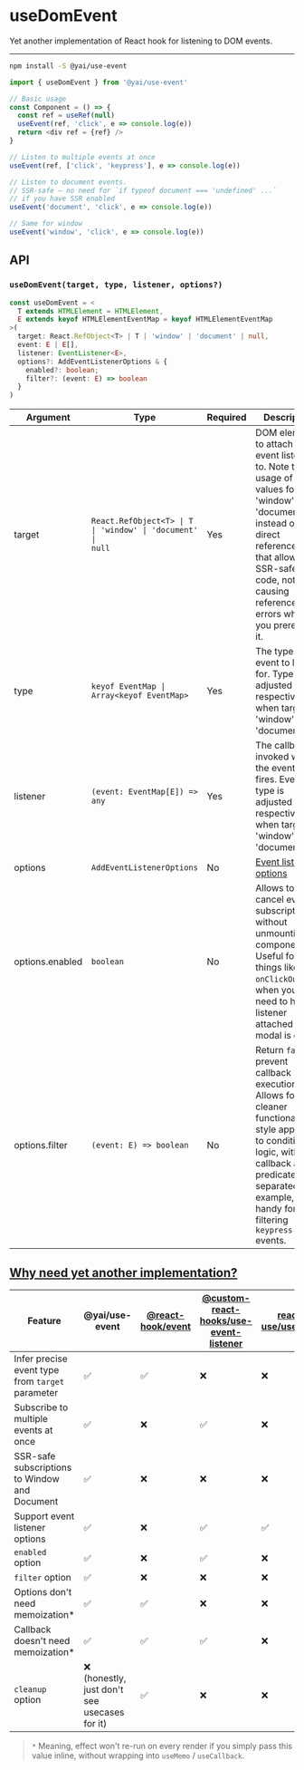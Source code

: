 # useDomEvent

Yet another implementation of React hook for listening to DOM events.

---
```sh
npm install -S @yai/use-event
```

```ts
import { useDomEvent } from '@yai/use-event'

// Basic usage
const Component = () => {
  const ref = useRef(null)
  useEvent(ref, 'click', e => console.log(e))
  return <div ref = {ref} />
}

// Listen to multiple events at once
useEvent(ref, ['click', 'keypress'], e => console.log(e))

// Listen to document events.
// SSR-safe – no need for `if typeof document === 'undefined' ...`
// if you have SSR enabled
useEvent('document', 'click', e => console.log(e))

// Same for window
useEvent('window', 'click', e => console.log(e))
```

## API

### `useDomEvent(target, type, listener, options?)`

```ts
const useDomEvent = <
  T extends HTMLElement = HTMLElement,
  E extends keyof HTMLElementEventMap = keyof HTMLElementEventMap
>(
  target: React.RefObject<T> | T | 'window' | 'document' | null,
  event: E | E[],
  listener: EventListener<E>,
  options?: AddEventListenerOptions & {
    enabled?: boolean;
    filter?: (event: E) => boolean
  }
)
```

| Argument | Type                                                                                         | Required | Description                                                                                                                                                                                     
| -------- |----------------------------------------------------------------------------------------------| -------- | ------------- |
| target   | <code>React.RefObject&lt;T&gt; &#124; T &#124; 'window' &#124; 'document' &#124; null</code> | Yes       | DOM element to attach the event listener to. Note the usage of string values for 'window' and 'document' instead of direct references – that allows for SSR-safe code, not causing reference errors when you prerender it.                                                                                                                             
| type     | <code>keyof EventMap &#124; Array&lt;keyof EventMap&gt;</code>                               | Yes       | The type of event to listen for. Type is adjusted respectively when target is 'window' or 'document'.                                                                                                                                                                 |
| listener | `(event: EventMap[E]) => any`                                                       | Yes       | The callback invoked when the event type fires. Event type is adjusted respectively when target is 'window' or 'document'.                                                                                                                                                          |
| options  | `AddEventListenerOptions`                                                                    | No        | [Event listener options](https://developer.mozilla.org/en-US/docs/Web/API/EventTarget/addEventListener#optionshttps://developer.mozilla.org/en-US/docs/Web/API/EventTarget/addEventListener#options) |
| options.enabled | `boolean`                                                                                      | No | Allows to cancel event subscription without unmounting component. Useful for things like `onClickOutside`, when you only need to have listener attached when modal is open.
| options.filter | `(event: E) => boolean`                                                                        | No | Return `false` to prevent callback execution. Allows for a cleaner functional-style approach to conditional logic, with callback and predicate separated. For example, handy for filtering `keypress` events.

## [Why need yet another implementation?](https://xkcd.com/927/)

| Feature                                         | @yai/use-event                               | [@react-hook/event](https://github.com/jaredLunde/react-hook/blob/master/packages/event/README.md) | [@custom-react-hooks/use-event-listener](https://github.com/djkepa/custom-react-hooks/blob/main/packages/use-event-listener/README.md) | [react-use/useEvent](https://github.com/streamich/react-use/blob/master/docs/useEvent.md)
|-------------------------------------------------|----------------------------------------------| ----- | ----- | ----- |
| Infer precise event type from `target` parameter | ✅                                            | ✅ | ❌ | ❌ | 
| Subscribe to multiple events at once            | ✅                                            |❌ |✅ |❌ |
| SSR-safe subscriptions to Window and Document   | ✅                                            |❌ |❌ |❌ |
| Support event listener options                  | ✅                                            | ❌|✅ |✅ | 
| `enabled` option                                | ✅                                            |❌ |✅ |❌ |
| `filter` option                                 | ✅                                            |❌ |❌ |❌ |
| Options don't need memoization*           | ✅                                            |✅ | ❌| ❌|
| Callback doesn't need memoization*       | ✅                                            |✅ |✅ | ❌|
| `cleanup` option                                | ❌ (honestly, just don't see usecases for it) |✅ |❌ |❌ |

> `*` Meaning, effect won't re-run on every render if you simply pass this value inline, without wrapping into `useMemo` / `useCallback`.
